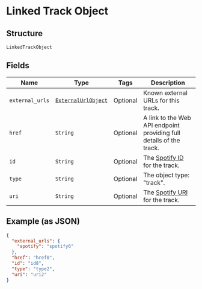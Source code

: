 
# Linked Track Object

## Structure

`LinkedTrackObject`

## Fields

| Name | Type | Tags | Description |
|  --- | --- | --- | --- |
| `external_urls` | [`ExternalUrlObject`](../../doc/models/external-url-object.md) | Optional | Known external URLs for this track. |
| `href` | `String` | Optional | A link to the Web API endpoint providing full details of the track. |
| `id` | `String` | Optional | The [Spotify ID](/documentation/web-api/concepts/spotify-uris-ids) for the track. |
| `type` | `String` | Optional | The object type: "track". |
| `uri` | `String` | Optional | The [Spotify URI](/documentation/web-api/concepts/spotify-uris-ids) for the track. |

## Example (as JSON)

```json
{
  "external_urls": {
    "spotify": "spotify6"
  },
  "href": "href0",
  "id": "id8",
  "type": "type2",
  "uri": "uri2"
}
```

